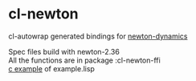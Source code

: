# cl-newton
cl-autowrap generated bindings for [newton-dynamics](https://github.com/MADEAPPS/newton-dynamics)


Spec files build with newton-2.36   
All the functions are in package :cl-newton-ffi    
[c example](http://newtondynamics.com/wiki/index.php5?title=Super_simple_quick-start_with_48_lines_of_C_example) of example.lisp
